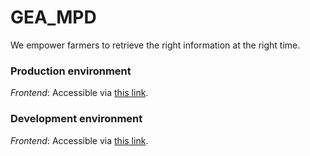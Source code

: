 # GEA_MPD
We empower farmers to retrieve the right information at the right time.

### Production environment
_Frontend_: Accessible via [this link](http://farmatic.s3-website.eu-central-1.amazonaws.com/).

### Development environment
_Frontend_: Accessible via [this link](http://farmatic-dev.s3-website.eu-central-1.amazonaws.com/).
